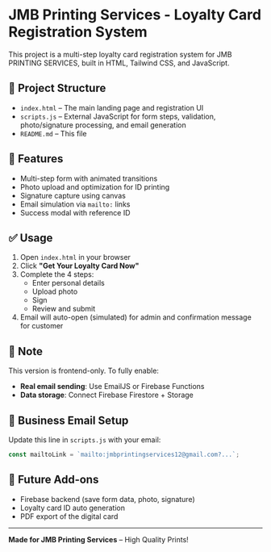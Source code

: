 # JMB Printing Services - Loyalty Card Registration System

This project is a multi-step loyalty card registration system for JMB PRINTING SERVICES, built in HTML, Tailwind CSS, and JavaScript.

## 📁 Project Structure

- `index.html` – The main landing page and registration UI
- `scripts.js` – External JavaScript for form steps, validation, photo/signature processing, and email generation
- `README.md` – This file

## 🚀 Features

- Multi-step form with animated transitions
- Photo upload and optimization for ID printing
- Signature capture using canvas
- Email simulation via `mailto:` links
- Success modal with reference ID

## ✅ Usage

1. Open `index.html` in your browser
2. Click **"Get Your Loyalty Card Now"**
3. Complete the 4 steps:
   - Enter personal details
   - Upload photo
   - Sign
   - Review and submit
4. Email will auto-open (simulated) for admin and confirmation message for customer

## 🔐 Note

This version is frontend-only. To fully enable:
- **Real email sending**: Use EmailJS or Firebase Functions
- **Data storage**: Connect Firebase Firestore + Storage

## 📧 Business Email Setup

Update this line in `scripts.js` with your email:
```js
const mailtoLink = `mailto:jmbprintingservices12@gmail.com?...`;
```

## 🔨 Future Add-ons

- Firebase backend (save form data, photo, signature)
- Loyalty card ID auto generation
- PDF export of the digital card

---

**Made for JMB Printing Services** – High Quality Prints!